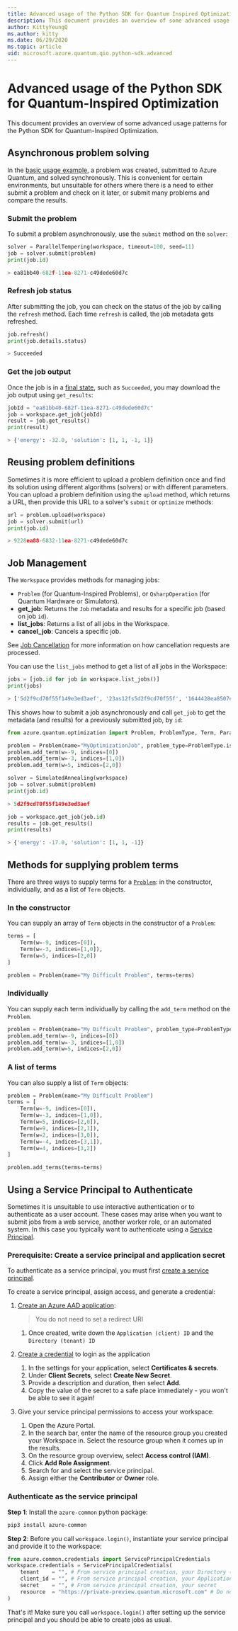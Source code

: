 ```yaml
---
title: Advanced usage of the Python SDK for Quantum Inspired Optimization
description: This document provides an overview of some advanced usage patterns for the Python SDK for Quantum Inspired Optimization.
author: KittyYeungQ
ms.author: kitty
ms.date: 06/29/2020
ms.topic: article
uid: microsoft.azure.quantum.qio.python-sdk.advanced
---
```


# Advanced usage of the Python SDK for Quantum-Inspired Optimization

This document provides an overview of some advanced usage patterns for the
Python SDK for Quantum-Inspired Optimization.

## Asynchronous problem solving

In the [basic usage example](xref:microsoft.azure.quantum.qio.python-sdk), a problem
was created, submitted to Azure Quantum, and solved synchronously. This is
convenient for certain environments, but unsuitable for others where there is a
need to either submit a problem and check on it later, or submit many problems
and compare the results.

### Submit the problem

To submit a problem asynchronously, use the `submit` method on the `solver`:

```py
solver = ParallelTempering(workspace, timeout=100, seed=11)
job = solver.submit(problem)
print(job.id)

> ea81bb40-682f-11ea-8271-c49dede60d7c
```

### Refresh job status

After submitting the job, you can check on the status of the job by calling the
`refresh` method. Each time `refresh` is called, the job metadata gets refreshed.

```py
job.refresh()
print(job.details.status)

> Succeeded
```

### Get the job output

Once the job is in a [final state](/Azure-Quantum-Overview#Job-Lifecycle), such
as `Succeeded`, you may download the job output using `get_results`:

```py
jobId = "ea81bb40-682f-11ea-8271-c49dede60d7c"
job = workspace.get_job(jobId)
result = job.get_results()
print(result)

> {'energy': -32.0, 'solution': [1, 1, -1, 1]}
```

## Reusing problem definitions

Sometimes it is more efficient to upload a problem definition once and find its
solution using different algorithms (solvers) or with different parameters. You
can upload a problem definition using the `upload` method, which returns a URL,
then provide this URL to a solver's `submit` or `optimize` methods:

```py
url = problem.upload(workspace)
job = solver.submit(url)
print(job.id)

> 9228ea88-6832-11ea-8271-c49dede60d7c
```

## Job Management

The `Workspace` provides methods for managing jobs:

- `Problem` (for Quantum-Inspired Problems), or `QsharpOperation` (for Quantum
    Hardware or Simulators).
- **get_job**: Returns the `Job` metadata and results for a specific job
    (based on job `id`).
- **list_jobs**: Returns a list of all jobs in the Workspace.
- **cancel_job**: Cancels a specific job.

See [Job Cancellation](/Azure-Quantum-Overview#Job-Cancellation) for more
information on how cancellation requests are processed.

You can use the `list_jobs` method to get a list of all jobs in the Workspace:

```py
jobs = [job.id for job in workspace.list_jobs()]
print(jobs)

> ['5d2f9cd70f55f149e3ed3aef', '23as12fs5d2f9cd70f55f', '1644428ea8507edb7361']
```

This shows how to submit a job asynchronously and call `get_job` to get the
metadata (and results) for a previously submitted job, by `id`: 

```py
from azure.quantum.optimization import Problem, ProblemType, Term, ParallelTempering, SimulatedAnnealing

problem = Problem(name="MyOptimizationJob", problem_type=ProblemType.ising)
problem.add_term(w=-9, indices=[0])
problem.add_term(w=-3, indices=[1,0])
problem.add_term(w=5, indices=[2,0])

solver = SimulatedAnnealing(workspace)
job = solver.submit(problem)
print(job.id)

> 5d2f9cd70f55f149e3ed3aef

job = workspace.get_job(job.id)
results = job.get_results()
print(results)

> {'energy': -17.0, 'solution': [1, 1, -1]}
```

## Methods for supplying problem terms

There are three ways to supply terms for a
[`Problem`](/Reference/Python-SDK/Azure.Quantum.Optimization): in the
constructor, individually, and as a list of `Term` objects.

### In the constructor

You can supply an array of `Term` objects in the constructor of a `Problem`:

```py
terms = [
    Term(w=-9, indices=[0]),
    Term(w=-3, indices=[1,0]),
    Term(w=5, indices=[2,0])
]

problem = Problem(name="My Difficult Problem", terms=terms)
```

### Individually

You can supply each term individually by calling the `add_term` method on the
`Problem`.

```py
problem = Problem(name="My Difficult Problem", problem_type=ProblemType.ising)
problem.add_term(w=-9, indices=[0])
problem.add_term(w=-3, indices=[1,0])
problem.add_term(w=5, indices=[2,0])
```

### A list of terms

You can also supply a list of `Term` objects:

```py
problem = Problem(name="My Difficult Problem")
terms = [
    Term(w=-9, indices=[0]),
    Term(w=-3, indices=[1,0]),
    Term(w=5, indices=[2,0]),
    Term(w=9, indices=[2,1]),
    Term(w=2, indices=[3,0]),
    Term(w=-4, indices=[3,1]),
    Term(w=4, indices=[3,2])
]

problem.add_terms(terms=terms)
```

## Using a Service Principal to Authenticate

Sometimes it is unsuitable to use interactive authentication or to authenticate
as a user account. These cases may arise when you want to submit jobs from a
web service, another worker role, or an automated system. In this case you
typically want to authenticate using a [Service
Principal](https://docs.microsoft.com/azure/active-directory/develop/app-objects-and-service-principals).

### Prerequisite: Create a service principal and application secret

To authenticate as a service principal, you must first [create a service
principal](https://docs.microsoft.com/azure/active-directory/develop/howto-create-service-principal-portal).

To create a service principal, assign access, and generate a credential:

1. [Create an Azure AAD application](https://docs.microsoft.com/azure/active-directory/develop/howto-create-service-principal-portal):

    > You do not need to set a redirect URI
    1. Once created, write down the `Application (client) ID` and the `Directory
       (tenant) ID`

1. [Create a
   credential](https://docs.microsoft.com/azure/active-directory/develop/howto-create-service-principal-portal#create-a-new-application-secret)
   to login as the application
    1. In the settings for your application, select **Certificates & secrets**.
    1. Under **Client Secrets**, select **Create New Secret**.
    1. Provide a description and duration, then select **Add**.
    1. Copy the value of the secret to a safe place immediately - you won't be
       able to see it again!

1. Give your service principal permissions to access your workspace:
    1. Open the Azure Portal.
    1. In the search bar, enter the name of the resource group you created your
       Workspace in. Select the resource group when it comes up in the results.
    1. On the resource group overview, select **Access control (IAM)**.
    1. Click **Add Role Assignment**.
    1. Search for and select the service principal.
    1. Assign either the **Contributor** or **Owner** role.

### Authenticate as the service principal

**Step 1**: Install the `azure-common` python package:

```bash
pip3 install azure-common
```

**Step 2**: Before you call `workspace.login()`, instantiate your service
principal and provide it to the workspace:

```python
from azure.common.credentials import ServicePrincipalCredentials
workspace.credentials = ServicePrincipalCredentials(
    tenant    = "", # From service principal creation, your Directory (tenant) ID
    client_id = "", # From service principal creation, your Application (client) ID
    secret    = "", # From service principal creation, your secret
    resource  = "https://private-preview.quantum.microsoft.com" # Do not change! This is the resource you want to authenticate against - the Azure Quantum service
)
```

That's it! Make sure you call `workspace.login()` after setting up the service
principal and you should be able to create jobs as usual.